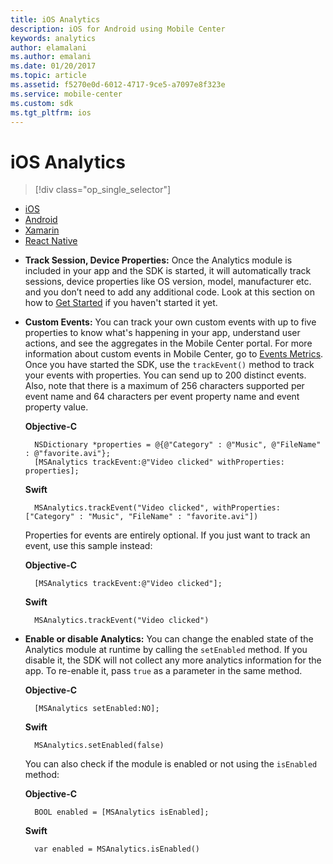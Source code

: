 ```yaml
---
title: iOS Analytics
description: iOS for Android using Mobile Center
keywords: analytics
author: elamalani
ms.author: emalani
ms.date: 01/20/2017
ms.topic: article
ms.assetid: f5270e0d-6012-4717-9ce5-a7097e8f323e
ms.service: mobile-center
ms.custom: sdk
ms.tgt_pltfrm: ios
---
```


# iOS Analytics

> [!div class="op_single_selector"]
- [iOS](ios.md)
- [Android](android.md)
- [Xamarin](xamarin.md)
- [React Native](react-native.md)

* **Track Session, Device Properties:**  Once the Analytics module is included in your app and the SDK is started, it will automatically track sessions, device properties like OS version, model, manufacturer etc. and you don’t need to add any additional code.
    Look at this section on how to [Get Started](~/sdk/getting-started/ios.md) if you haven't started it yet.

* **Custom Events:** You can track your own custom events with up to five properties to know what's happening in your app, understand user actions, and see the aggregates in the Mobile Center portal. For more information about custom events in Mobile Center, go to [Events Metrics](~/analytics/understand-events.md). Once you have started the SDK, use the `trackEvent()` method to track your events with properties. You can send up to 200 distinct events. Also, note that there is a maximum of 256 characters supported per event name and 64 characters per event property name and event property value.

    **Objective-C**

        NSDictionary *properties = @{@"Category" : @"Music", @"FileName" : @"favorite.avi"};
        [MSAnalytics trackEvent:@"Video clicked" withProperties: properties];

    **Swift**

        MSAnalytics.trackEvent("Video clicked", withProperties: ["Category" : "Music", "FileName" : "favorite.avi"])


   Properties for events are entirely optional. If you just want to track an event, use this sample instead:

    **Objective-C**

        [MSAnalytics trackEvent:@"Video clicked"];


    **Swift**

        MSAnalytics.trackEvent("Video clicked")


* **Enable or disable Analytics:**  You can change the enabled state of the Analytics module at runtime by calling the `setEnabled` method. If you disable it, the SDK will not collect any more analytics information for the app. To re-enable it, pass `true` as a parameter in the same method.

    **Objective-C**

        [MSAnalytics setEnabled:NO];


    **Swift**

        MSAnalytics.setEnabled(false)


    You can also check if the module is enabled or not using the `isEnabled` method:

    **Objective-C**

        BOOL enabled = [MSAnalytics isEnabled];


    **Swift**

        var enabled = MSAnalytics.isEnabled()

